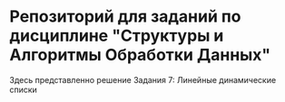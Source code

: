 # Репозиторий для заданий по дисциплине "Структуры и Алгоритмы Обработки Данных"
Здесь представленно решение Задания 7: Линейные динамические списки